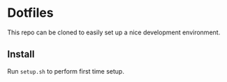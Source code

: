 # Dotfiles

This repo can be cloned to easily set up a nice development environment.

## Install

Run `setup.sh` to perform first time setup.

